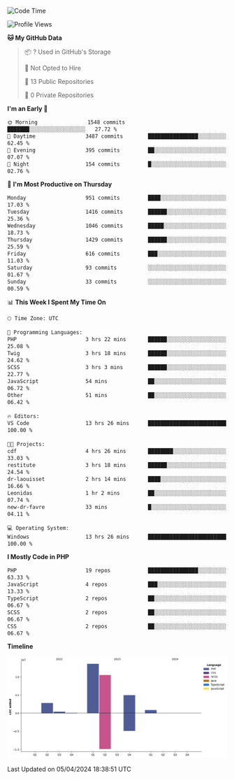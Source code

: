 <!--START_SECTION:waka-->
![Code Time](http://img.shields.io/badge/Code%20Time-1%2C581%20hrs%2053%20mins-blue)

![Profile Views](http://img.shields.io/badge/Profile%20Views-1-blue)

**🐱 My GitHub Data** 

> 📦 ? Used in GitHub's Storage 
 > 
> 🚫 Not Opted to Hire
 > 
> 📜 13 Public Repositories 
 > 
> 🔑 0 Private Repositories 
 > 
**I'm an Early 🐤** 

```text
🌞 Morning                1548 commits        ███████░░░░░░░░░░░░░░░░░░   27.72 % 
🌆 Daytime                3487 commits        ████████████████░░░░░░░░░   62.45 % 
🌃 Evening                395 commits         ██░░░░░░░░░░░░░░░░░░░░░░░   07.07 % 
🌙 Night                  154 commits         █░░░░░░░░░░░░░░░░░░░░░░░░   02.76 % 
```
📅 **I'm Most Productive on Thursday** 

```text
Monday                   951 commits         ████░░░░░░░░░░░░░░░░░░░░░   17.03 % 
Tuesday                  1416 commits        ██████░░░░░░░░░░░░░░░░░░░   25.36 % 
Wednesday                1046 commits        █████░░░░░░░░░░░░░░░░░░░░   18.73 % 
Thursday                 1429 commits        ██████░░░░░░░░░░░░░░░░░░░   25.59 % 
Friday                   616 commits         ███░░░░░░░░░░░░░░░░░░░░░░   11.03 % 
Saturday                 93 commits          ░░░░░░░░░░░░░░░░░░░░░░░░░   01.67 % 
Sunday                   33 commits          ░░░░░░░░░░░░░░░░░░░░░░░░░   00.59 % 
```


📊 **This Week I Spent My Time On** 

```text
🕑︎ Time Zone: UTC

💬 Programming Languages: 
PHP                      3 hrs 22 mins       ██████░░░░░░░░░░░░░░░░░░░   25.08 % 
Twig                     3 hrs 18 mins       ██████░░░░░░░░░░░░░░░░░░░   24.62 % 
SCSS                     3 hrs 3 mins        ██████░░░░░░░░░░░░░░░░░░░   22.77 % 
JavaScript               54 mins             ██░░░░░░░░░░░░░░░░░░░░░░░   06.72 % 
Other                    51 mins             ██░░░░░░░░░░░░░░░░░░░░░░░   06.42 % 

🔥 Editors: 
VS Code                  13 hrs 26 mins      █████████████████████████   100.00 % 

🐱‍💻 Projects: 
cdf                      4 hrs 26 mins       ████████░░░░░░░░░░░░░░░░░   33.03 % 
restitute                3 hrs 18 mins       ██████░░░░░░░░░░░░░░░░░░░   24.54 % 
dr-laouisset             2 hrs 14 mins       ████░░░░░░░░░░░░░░░░░░░░░   16.66 % 
Leonidas                 1 hr 2 mins         ██░░░░░░░░░░░░░░░░░░░░░░░   07.74 % 
new-dr-favre             33 mins             █░░░░░░░░░░░░░░░░░░░░░░░░   04.11 % 

💻 Operating System: 
Windows                  13 hrs 26 mins      █████████████████████████   100.00 % 
```

**I Mostly Code in PHP** 

```text
PHP                      19 repos            ████████████████░░░░░░░░░   63.33 % 
JavaScript               4 repos             ███░░░░░░░░░░░░░░░░░░░░░░   13.33 % 
TypeScript               2 repos             ██░░░░░░░░░░░░░░░░░░░░░░░   06.67 % 
SCSS                     2 repos             ██░░░░░░░░░░░░░░░░░░░░░░░   06.67 % 
CSS                      2 repos             ██░░░░░░░░░░░░░░░░░░░░░░░   06.67 % 
```



**Timeline**

![Lines of Code chart](https://raw.githubusercontent.com/tahar-elgunaoui/tahar-elgunaoui/main/assets/bar_graph.png)


 Last Updated on 05/04/2024 18:38:51 UTC
<!--END_SECTION:waka-->
